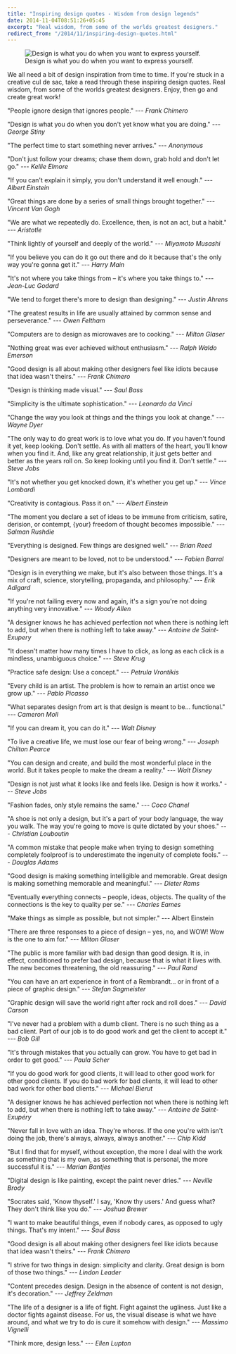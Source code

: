 ```yaml
---
title: "Inspiring design quotes - Wisdom from design legends"
date: 2014-11-04T08:51:26+05:45
excerpt: "Real wisdom, from some of the worlds greatest designers."
redirect_from: "/2014/11/inspiring-design-quotes.html"
---
```


<figure>
  <img alt="Design is what you do when you want to express yourself." src="http://1.bp.blogspot.com/-8PM_SyFyaqI/VFd7OAAbeVI/AAAAAAAAGXY/aZihk_9I1fU/s900/design.jpg" />
 
  <figcaption>Design is what you do when you want to express yourself.</figcaption>
</figure>

We all need a bit of design inspiration from time to time. If you're stuck in a creative cul de sac, take a read through these inspiring design quotes. Real wisdom, from some of the worlds greatest designers. Enjoy, then go and create great work!

"People ignore design that ignores people." --- *Frank Chimero*

"Design is what you do when you don't yet know what you are doing." --- *George Stiny*

"The perfect time to start something never arrives." --- *Anonymous*

"Don't just follow your dreams; chase them down, grab hold and don't let go." --- *Kellie Elmore*

"If you can't explain it simply, you don't understand it well enough." --- *Albert Einstein*

"Great things are done by a series of small things brought together." --- *Vincent Van Gogh*

"We are what we repeatedly do. Excellence, then, is not an act, but a habit." --- *Aristotle*

"Think lightly of yourself and deeply of the world." --- *Miyamoto Musashi*

"If you believe you can do it go out there and do it because that's the only way you're gonna get it." --- *Harry Main*

"It's not where you take things from – it's where you take things to." --- *Jean-Luc Godard*

"We tend to forget there's more to design than designing." --- *Justin Ahrens*

"The greatest results in life are usually attained by common sense and perseverance." --- *Owen Feltham*

"Computers are to design as microwaves are to cooking." --- *Milton Glaser*

"Nothing great was ever achieved without enthusiasm." --- *Ralph Waldo Emerson*

"Good design is all about making other designers feel like idiots because that idea wasn't theirs." --- *Frank Chimero*

"Design is thinking made visual." --- *Saul Bass*

"Simplicity is the ultimate sophistication." --- *Leonardo da Vinci*

"Change the way you look at things and the things you look at change." --- *Wayne Dyer*

"The only way to do great work is to love what you do. If you haven't found it yet, keep looking. Don't settle. As with all matters of the heart, you'll know when you find it. And, like any great relationship, it just gets better and better as the years roll on. So keep looking until you find it. Don't settle." --- *Steve Jobs*

"It's not whether you get knocked down, it's whether you get up." --- *Vince Lombardi*

"Creativity is contagious. Pass it on." --- *Albert Einstein*

"The moment you declare a set of ideas to be immune from criticism, satire, derision, or contempt, {your} freedom of thought becomes impossible." --- *Salman Rushdie*

"Everything is designed. Few things are designed well." --- *Brian Reed*

"Designers are meant to be loved, not to be understood." --- *Fabien Barral*

"Design is in everything we make, but it's also between those things. It's a mix of craft, science, storytelling, propaganda, and philosophy." --- *Erik Adigard*

"If you're not failing every now and again, it's a sign you're not doing anything very innovative." --- *Woody Allen*

"A designer knows he has achieved perfection not when there is nothing left to add, but when there is nothing left to take away." --- *Antoine de Saint-Exupery*

"It doesn't matter how many times I have to click, as long as each click is a mindless, unambiguous choice." --- *Steve Krug*

"Practice safe design: Use a concept." --- *Petrula Vrontikis*

"Every child is an artist. The problem is how to remain an artist once we grow up." --- *Pablo Picasso*

"What separates design from art is that design is meant to be... functional." --- *Cameron Moll*

"If you can dream it, you can do it." --- *Walt Disney*

"To live a creative life, we must lose our fear of being wrong." --- *Joseph Chilton Pearce*

"You can design and create, and build the most wonderful place in the world. But it takes people to make the dream a reality." --- *Walt Disney*

"Design is not just what it looks like and feels like. Design is how it works." --- *Steve Jobs*

"Fashion fades, only style remains the same." --- *Coco Chanel*

"A shoe is not only a design, but it's a part of your body language, the way you walk. The way you're going to move is quite dictated by your shoes." --- *Christian Louboutin*

"A common mistake that people make when trying to design something completely foolproof is to underestimate the ingenuity of complete fools." --- *Douglas Adams*

"Good design is making something intelligible and memorable. Great design is making something memorable and meaningful." --- *Dieter Rams*

"Eventually everything connects – people, ideas, objects. The quality of the connections is the key to quality per se." --- *Charles Eames*

"Make things as simple as possible, but not simpler." --- Albert Einstein

"There are three responses to a piece of design – yes, no, and WOW! Wow is the one to aim for." --- *Milton Glaser*

"The public is more familiar with bad design than good design. It is, in effect, conditioned to prefer bad design, because that is what it lives with. The new becomes threatening, the old reassuring." --- *Paul Rand*

"You can have an art experience in front of a Rembrandt… or in front of a piece of graphic design." --- *Stefan Sagmeister*

"Graphic design will save the world right after rock and roll does." --- *David Carson*

"I've never had a problem with a dumb client. There is no such thing as a bad client. Part of our job is to do good work and get the client to accept it." --- *Bob Gill*

"It's through mistakes that you actually can grow. You have to get bad in order to get good." --- *Paula Scher*

"If you do good work for good clients, it will lead to other good work for other good clients. If you do bad work for bad clients, it will lead to other bad work for other bad clients." --- *Michael Bierut*

"A designer knows he has achieved perfection not when there is nothing left to add, but when there is nothing left to take away." --- *Antoine de Saint-Exupéry*

"Never fall in love with an idea. They're whores. If the one you're with isn't doing the job, there's always, always, always another." --- *Chip Kidd*

"But I find that for myself, without exception, the more I deal with the work as something that is my own, as something that is personal, the more successful it is." --- *Marian Bantjes*

"Digital design is like painting, except the paint never dries." --- *Neville Brody*

"Socrates said, 'Know thyself.' I say, 'Know thy users.' And guess what? They don't think like you do." --- *Joshua Brewer*

"I want to make beautiful things, even if nobody cares, as opposed to ugly things. That's my intent." --- *Saul Bass*

"Good design is all about making other designers feel like idiots because that idea wasn't theirs." --- *Frank Chimero*

"I strive for two things in design: simplicity and clarity. Great design is born of those two things." --- *Lindon Leader*

"Content precedes design. Design in the absence of content is not design, it's decoration." --- *Jeffrey Zeldman*

"The life of a designer is a life of fight. Fight against the ugliness. Just like a doctor fights against disease. For us, the visual disease is what we have around, and what we try to do is cure it somehow with design." --- *Massimo Vignelli*

"Think more, design less." --- *Ellen Lupton*